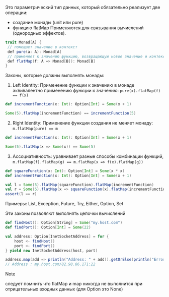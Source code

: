 Это параметрический тип данных, который обязательно реализует две операции: 
- создание монады (unit или pure)
- функцию flatMap 
Применяются для связывания вычислений (однородных эффектов).

```scala
trait Monad[A] {
 // помещает значение в контекст
 def pure(a: A): Monad[A] 
 // применяет к значению функцию, возвращающую новое значение и контекст (монадическая функция)
 def flatMap(f: A => Monad[B]): Monad[B]
}
```

Законы, которые должны выполнять монады:
1. Left Identity: Применение функции к значению в монаде эквивалентно применению функции к значению: `pure(x).flatMap(f) == f(x)`
```scala
def incrementFunction(x: Int): Option[Int] = Some(x + 1)

Some(5).flatMap(incrementFunction) == incrementFunction(5)
```

2. Right Identity: Применение функции создания не меняет монаду: `m.flatMap(pure) == m`
```scala
def incrementFunction(x: Int): Option[Int] = Some(x + 1)

Some(5).flatMap(x => Some(x)) == Some(5)
```

3. Ассоциативность: уравнивает разные способы комбинации функций, `m.flatMap(f).flatMap(g) == m.flatMap(x => f(x).flatMap(g))`
```scala
def squareFunction(x: Int): Option[Int] = Some(x * x)
def incrementFunction(x: Int): Option[Int] = Some(x + 1)

val l = Some(5).flatMap(squareFunction).flatMap(incrementFunction)
val r = Some(5).flatMap(x => squareFunction(x).flatMap(incrementFunction))
assert(l == r)
```

Примеры: List, Exception, Future, Try, Either, Option, Set

Эти законы позволяют выполнять цепочки вычислений
```scala
def findHost(): Option[String] = Some("my.host.com") 
def findPort(): Option[Int] = Some(22) 

val address: Option[InetSocketAddress] = for { 
	host <- findHost() 
	port <- findPort() 
} yield new InetSocketAddress(host, port)

address.map(add => println("Address: " + add)).getOrElse(println("Error")) 
// Address : my.host.com/82.98.86.171:22
```

> [!note] 
> следует помнить что flatMap и map никогда не выполнится при отрицательных входных данных (для Option это None)

